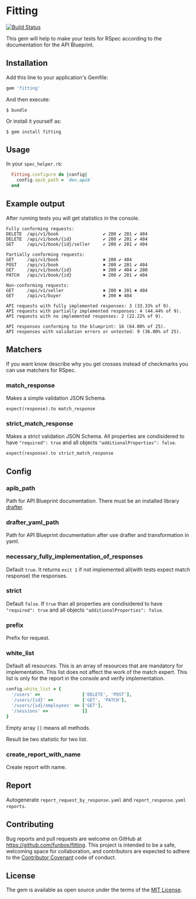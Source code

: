 # Fitting

[![Build Status](https://travis-ci.org/funbox/fitting.svg?branch=master)](https://travis-ci.org/funbox/fitting)

This gem will help to make your tests for RSpec according to the documentation for the API Blueprint.

## Installation

Add this line to your application's Gemfile:

```ruby
gem 'fitting'
```

And then execute:

    $ bundle

Or install it yourself as:

    $ gem install fitting

## Usage

In your `spec_helper.rb`:

```ruby
  Fitting.configure do |config|
    config.apib_path = `doc.apib`
  end
```

## Example output

After running tests you will get statistics in the console.

```
Fully conforming requests:
DELETE  /api/v1/book                 ✔ 200 ✔ 201 ✔ 404
DELETE  /api/v1/book/{id}            ✔ 200 ✔ 201 ✔ 404
GET     /api/v1/book/{id}/seller     ✔ 200 ✔ 201 ✔ 404
 
Partially conforming requests:
GET     /api/v1/book                 ✖ 200 ✔ 404
POST    /api/v1/book                 ✖ 200 ✔ 201 ✔ 404
GET     /api/v1/book/{id}            ✖ 200 ✔ 404 ✔ 200
PATCH   /api/v1/book/{id}            ✖ 200 ✔ 201 ✔ 404
 
Non-conforming requests:
GET     /api/v1/seller               ✖ 200 ✖ 201 ✖ 404
GET     /api/v1/buyer                ✖ 200 ✖ 404
 
API requests with fully implemented responses: 3 (33.33% of 9).
API requests with partially implemented responses: 4 (44.44% of 9).
API requests with no implemented responses: 2 (22.22% of 9).
 
API responses conforming to the blueprint: 16 (64.00% of 25).
API responses with validation errors or untested: 9 (36.00% of 25).
```

## Matchers

If you want know describe why you get crosses instead of checkmarks you can use matchers for RSpec.

### match_response

Makes a simple validation JSON Schema.

```
expect(response).to match_response
```

### strict_match_response

Makes a strict validation JSON Schema. All properties are condisidered to have `"required": true` and all objects `"additionalProperties": false`.

```
expect(response).to strict_match_response
```

## Config

### apib_path

Path for API Blueprint documentation. There must be an installed library [drafter](https://github.com/apiaryio/drafter).

### drafter_yaml_path

Path for API Blueprint documentation after use drafter and transformation in yaml.

### necessary_fully_implementation_of_responses

Default `true`. It returns `exit 1` if not implemented all(with tests expect match response) the responses.

### strict

Default `false`. If `true` than all properties are condisidered to have `"required": true` and all objects `"additionalProperties": false`.

### prefix

Prefix for request.

### white_list

Default all resources. This is an array of resources that are mandatory for implementation.
This list does not affect the work of the match expert.
This list is only for the report in the console and verify implementation.

```ruby
config.white_list = {
  '/users' =>                ['DELETE', 'POST'],
  '/users/{id}' =>           ['GET', 'PATCH'],
  '/users/{id}/employees' => ['GET'],
  '/sessions' =>             []
}
```

Empty array `[]` means all methods.

Result be two statistic for two list.

### create_report_with_name

Create report with name.

## Report

Autogenerate `report_request_by_response.yaml` and `report_response.yaml reports`.

## Contributing

Bug reports and pull requests are welcome on GitHub at https://github.com/funbox/fitting. This project is intended to be a safe, welcoming space for collaboration, and contributors are expected to adhere to the [Contributor Covenant](http://contributor-covenant.org) code of conduct.

## License

The gem is available as open source under the terms of the [MIT License](http://opensource.org/licenses/MIT).
